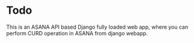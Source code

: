 # Todo
This is an ASANA API based Django fully loaded web app, where you can perform CURD operation in ASANA from django webapp.
